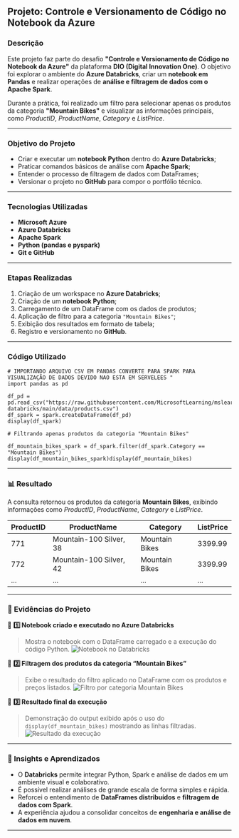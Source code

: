 

##  Projeto: Controle e Versionamento de Código no Notebook da Azure

###  Descrição

Este projeto faz parte do desafio **"Controle e Versionamento de Código no Notebook da Azure"** da plataforma **DIO (Digital Innovation One)**.
O objetivo foi explorar o ambiente do **Azure Databricks**, criar um **notebook em Pandas** e realizar operações de **análise e filtragem de dados com o Apache Spark**.

Durante a prática, foi realizado um filtro para selecionar apenas os produtos da categoria **"Mountain Bikes"** e visualizar as informações principais, como *ProductID*, *ProductName*, *Category* e *ListPrice*.

---

###  Objetivo do Projeto

* Criar e executar um **notebook Python** dentro do **Azure Databricks**;
* Praticar comandos básicos de análise com **Apache Spark**;
* Entender o processo de filtragem de dados com DataFrames;
* Versionar o projeto no **GitHub** para compor o portfólio técnico.

---

###  Tecnologias Utilizadas

* **Microsoft Azure**
* **Azure Databricks**
* **Apache Spark**
* **Python (pandas e pyspark)**
* **Git e GitHub**

---

###  Etapas Realizadas

1. Criação de um workspace no **Azure Databricks**;
2. Criação de um **notebook Python**;
3. Carregamento de um DataFrame com os dados de produtos;
4. Aplicação de filtro para a categoria `"Mountain Bikes"`;
5. Exibição dos resultados em formato de tabela;
6. Registro e versionamento no **GitHub**.

---

###  Código Utilizado

```Pandas
# IMPORTANDO ARQUIVO CSV EM PANDAS CONVERTE PARA SPARK PARA VISUALIZAÇÃO DE DADOS DEVIDO NAO ESTA EM SERVELEES "
import pandas as pd

df_pd = pd.read_csv("https://raw.githubusercontent.com/MicrosoftLearning/mslearn-databricks/main/data/products.csv")
df_spark = spark.createDataFrame(df_pd)
display(df_spark)

# Filtrando apenas produtos da categoria "Mountain Bikes"

df_mountain_bikes_spark = df_spark.filter(df_spark.Category == "Mountain Bikes")
display(df_mountain_bikes_spark)display(df_mountain_bikes)
```

---

### 📊 Resultado

A consulta retornou os produtos da categoria **Mountain Bikes**, exibindo informações como *ProductID*, *ProductName*, *Category* e *ListPrice*.

| ProductID | ProductName             | Category       | ListPrice |
| --------- | ----------------------- | -------------- | --------- |
| 771       | Mountain-100 Silver, 38 | Mountain Bikes | 3399.99   |
| 772       | Mountain-100 Silver, 42 | Mountain Bikes | 3399.99   |
| ...       | ...                     | ...            | ...       |

---

### 📸 Evidências do Projeto

📌 **1️⃣ Notebook criado e executado no Azure Databricks**

> Mostra o notebook com o DataFrame carregado e a execução do código Python.
> ![Notebook no Databricks](ANALISE_DADOS_SPARK.png)

📌 **2️⃣ Filtragem dos produtos da categoria “Mountain Bikes”**

> Exibe o resultado do filtro aplicado no DataFrame com os produtos e preços listados.
> ![Filtro por categoria Mountain Bikes](filtrando_por_categoria.png)

📌 **3️⃣ Resultado final da execução**

> Demonstração do output exibido após o uso do `display(df_mountain_bikes)` mostrando as linhas filtradas.
> ![Resultado da execução](a563de33-f3d6-404c-a584-06f314f5faf1.png)

---

### 💬 Insights e Aprendizados

* O **Databricks** permite integrar Python, Spark e análise de dados em um ambiente visual e colaborativo.
* É possível realizar análises de grande escala de forma simples e rápida.
* Reforcei o entendimento de **DataFrames distribuídos** e **filtragem de dados com Spark**.
* A experiência ajudou a consolidar conceitos de **engenharia e análise de dados em nuvem**.

---



